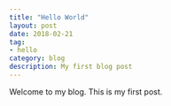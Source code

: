```yaml
---
title: "Hello World"
layout: post
date: 2018-02-21
tag:
- hello
category: blog
description: My first blog post
---
```


Welcome to my blog. This is my first post.
